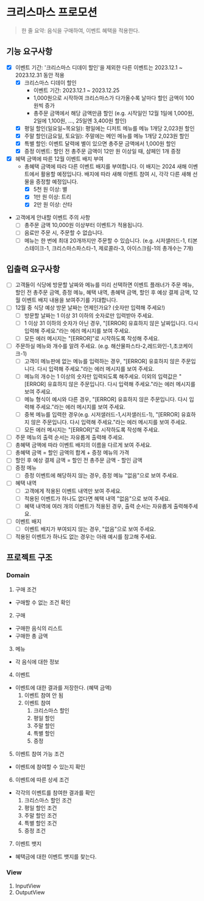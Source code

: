 # 크리스마스 프로모션
> 한 줄 요약: 음식을 구매하여, 이벤트 혜택을 적용한다.

## 기능 요구사항
- [x] 이벤트 기간: '크리스마스 디데이 할인'을 제외한 다른 이벤트는 2023.12.1 ~ 2023.12.31 동안 적용
  - [x] 크리스마스 디데이 할인 
    - 이벤트 기간: 2023.12.1 ~ 2023.12.25 
    - 1,000원으로 시작하여 크리스마스가 다가올수록 날마다 할인 금액이 100원씩 증가 
    - 총주문 금액에서 해당 금액만큼 할인 (e.g. 시작일인 12월 1일에 1,000원, 2일에 1,100원, ..., 25일엔 3,400원 할인)
  - [x] 평일 할인(일요일~목요일): 평일에는 디저트 메뉴를 메뉴 1개당 2,023원 할인
  - [x] 주말 할인(금요일, 토요일): 주말에는 메인 메뉴를 메뉴 1개당 2,023원 할인
  - [x] 특별 할인: 이벤트 달력에 별이 있으면 총주문 금액에서 1,000원 할인
  - [x] 증정 이벤트: 할인 전 총주문 금액이 12만 원 이상일 때, 샴페인 1개 증정
  
- [x] 혜택 금액에 따른 12월 이벤트 배지 부여
  - 총혜택 금액에 따라 다른 이벤트 배지를 부여합니다. 이 배지는 2024 새해 이벤트에서 활용할 예정입니다. 배지에 따라 새해 이벤트 참여 시, 각각 다른 새해 선물을 증정할 예정입니다.
    - [x] 5천 원 이상: 별 
    - [x] 1만 원 이상: 트리 
    - [x] 2만 원 이상: 산타

- 고객에게 안내할 이벤트 주의 사항
  - [ ] 총주문 금액 10,000원 이상부터 이벤트가 적용됩니다. 
  - [ ] 음료만 주문 시, 주문할 수 없습니다. 
  - [ ] 메뉴는 한 번에 최대 20개까지만 주문할 수 있습니다. (e.g. 시저샐러드-1, 티본스테이크-1, 크리스마스파스타-1, 제로콜라-3, 아이스크림-1의 총개수는 7개)

## 입출력 요구사항
- [ ] 고객들이 식당에 방문할 날짜와 메뉴를 미리 선택하면 이벤트 플래너가 주문 메뉴, 할인 전 총주문 금액, 증정 메뉴, 혜택 내역, 총혜택 금액, 할인 후 예상 결제 금액, 12월 이벤트 배지 내용을 보여주기를 기대합니다.
- [ ] 12월 중 식당 예상 방문 날짜는 언제인가요? (숫자만 입력해 주세요!)
    - [ ] 방문할 날짜는 1 이상 31 이하의 숫자로만 입력받아 주세요.
    - [ ] 1 이상 31 이하의 숫자가 아닌 경우, "[ERROR] 유효하지 않은 날짜입니다. 다시 입력해 주세요."라는 에러 메시지를 보여 주세요.
    - [ ] 모든 에러 메시지는 "[ERROR]"로 시작하도록 작성해 주세요.
- [ ] 주문하실 메뉴와 개수를 알려 주세요. (e.g. 해산물파스타-2,레드와인-1,초코케이크-1)
    - [ ] 고객이 메뉴판에 없는 메뉴를 입력하는 경우, "[ERROR] 유효하지 않은 주문입니다. 다시 입력해 주세요."라는 에러 메시지를 보여 주세요.
    - [ ] 메뉴의 개수는 1 이상의 숫자만 입력되도록 해주세요. 이외의 입력값은 "[ERROR] 유효하지 않은 주문입니다. 다시 입력해 주세요."라는 에러 메시지를 보여 주세요.
    - [ ] 메뉴 형식이 예시와 다른 경우, "[ERROR] 유효하지 않은 주문입니다. 다시 입력해 주세요."라는 에러 메시지를 보여 주세요.
    - [ ] 중복 메뉴를 입력한 경우(e.g. 시저샐러드-1,시저샐러드-1), "[ERROR] 유효하지 않은 주문입니다. 다시 입력해 주세요."라는 에러 메시지를 보여 주세요.
    - [ ] 모든 에러 메시지는 "[ERROR]"로 시작하도록 작성해 주세요.
- [ ] 주문 메뉴의 출력 순서는 자유롭게 출력해 주세요.
- [ ] 총혜택 금액에 따라 이벤트 배지의 이름을 다르게 보여 주세요.
- [ ] 총혜택 금액 = 할인 금액의 합계 + 증정 메뉴의 가격
- [ ] 할인 후 예상 결제 금액 = 할인 전 총주문 금액 - 할인 금액
- [ ] 증정 메뉴
    - [ ] 증정 이벤트에 해당하지 않는 경우, 증정 메뉴 "없음"으로 보여 주세요.
- [ ] 혜택 내역
    - [ ] 고객에게 적용된 이벤트 내역만 보여 주세요.
    - [ ] 적용된 이벤트가 하나도 없다면 혜택 내역 "없음"으로 보여 주세요.
    - [ ] 혜택 내역에 여러 개의 이벤트가 적용된 경우, 출력 순서는 자유롭게 출력해주세요.
- [ ] 이벤트 배지
    - [ ] 이벤트 배지가 부여되지 않는 경우, "없음"으로 보여 주세요.
- [ ] 적용된 이벤트가 하나도 없는 경우는 아래 예시를 참고해 주세요.

## 프로젝트 구조
### Domain
1. 구매 조건
- 구매할 수 없는 조건 확인
2. 구매
- 구매한 음식의 리스트
- 구매한 총 금액
3. 메뉴
- 각 음식에 대한 정보
4. 이벤트
- 이벤트에 대한 결과를 저장한다. (혜택 금액)
   1. 이벤트 참여 안 됨
   2. 이벤트 참여
      1. 크리스마스 할인
      2. 평일 할인
      3. 주말 할인
      4. 특별 할인
      5. 증정
5. 이벤트 참여 가능 조건
- 이벤트에 참여할 수 있는지 확인
6. 이벤트에 따른 상세 조건
- 각각의 이벤트를 참여한 결과를 확인
   1. 크리스마스 할인 조건
   2. 평일 할인 조건
   3. 주말 할인 조건
   4. 특별 할인 조건
   5. 증정 조건
7. 이벤트 뱃지
- 혜택금에 대한 이벤트 뱃지를 찾는다.

### View
1. InputView
2. OutputView
